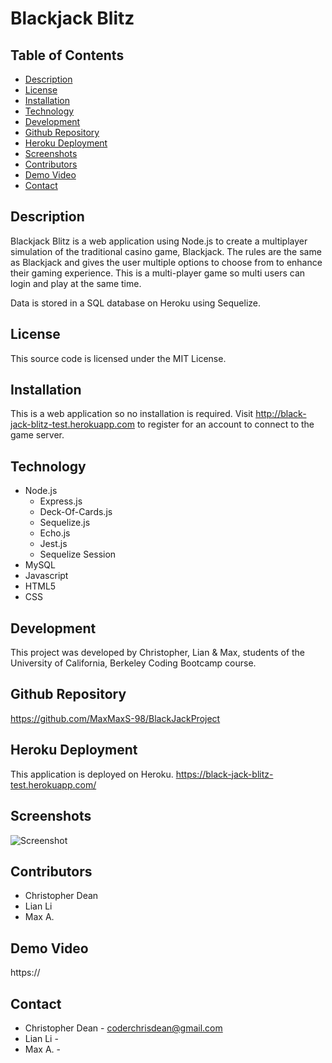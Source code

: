 # Blackjack Blitz

## Table of Contents
* [Description](#description)
* [License](#license)
* [Installation](#installation)
* [Technology](#technology)
* [Development](#development)
* [Github Repository](#github-repository)
* [Heroku Deployment](#heroku-deployment)
* [Screenshots](#screenshots)
* [Contributors](#contributors)
* [Demo Video](#demo-video)
* [Contact](#contact)

## Description
Blackjack Blitz is a web application using Node.js to create a multiplayer simulation of the traditional casino game, Blackjack.  The rules are the same as Blackjack and gives the user multiple options to choose from to enhance their gaming experience.  This is a multi-player game so multi users can login and play at the same time.

Data is stored in a SQL database on Heroku using Sequelize. 
## License
This source code is licensed under the MIT License.

## Installation
This is a web application so no installation is required.  Visit http://black-jack-blitz-test.herokuapp.com to register for an account to connect to the game server.

## Technology
* Node.js
    * Express.js
    * Deck-Of-Cards.js
    * Sequelize.js
    * Echo.js
    * Jest.js
    * Sequelize Session
* MySQL
* Javascript
* HTML5
* CSS

## Development
This project was developed by  Christopher, Lian & Max, students of the University of California, Berkeley Coding Bootcamp course.  

## Github Repository
https://github.com/MaxMaxS-98/BlackJackProject

## Heroku Deployment
This application is deployed on Heroku. 
https://black-jack-blitz-test.herokuapp.com/

## Screenshots
![Screenshot](/public/assets/images/BlackJackBlitz.png)

## Contributors
* Christopher Dean
* Lian Li
* Max A.

## Demo Video
https://

## Contact
* Christopher Dean - coderchrisdean@gmail.com
* Lian Li -
* Max A. -